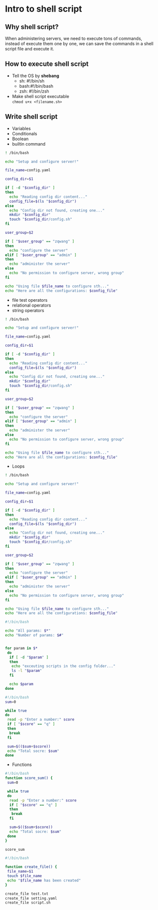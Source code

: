 # Intro to shell script

## Why shell script?
When administering servers, we need to execute tons of commands, instead of execute them one by one, we can save the commands in a shell script file and execute it.

## How to execute shell script
* Tell the OS by __shebang__
   * sh: #!/bin/sh
   * bash:#!/bin/bash
   * zsh: #!/bin/zsh
* Make shell script executable<br/>
`chmod u+x <filename.sh>`

## Write shell script
* Variables
* Conditionals
* Boolean
* builtin command
```bash
! /bin/bash

echo "Setup and configure server!"

file_name=config.yaml

config_dir=$1

if [ -d "$config_dir" ]
then
  echo "Reading config dir content..."
  config_file=$(ls "$config_dir")
else
  echo "Config dir not found, creating one..."
  mkdir "$config_dir"
  touch "$config_dir/config.sh"
fi

user_group=$2

if [ "$user_group" == "zqwang" ]
then
  echo "configure the server"
elif [ "$user_group" == "admin" ]
then
  echo "administer the server"
else
  echo "No permission to configure server, wrong group"
fi

echo "Using file $file_name to configure sth..."
echo "Here are all the configurations: $config_file"
```

* file test operators
* relational operators
* string operators
```bash
! /bin/bash

echo "Setup and configure server!"

file_name=config.yaml

config_dir=$1

if [ -d "$config_dir" ]
then
  echo "Reading config dir content..."
  config_file=$(ls "$config_dir")
else
  echo "Config dir not found, creating one..."
  mkdir "$config_dir"
  touch "$config_dir/config.sh"
fi

user_group=$2

if [ "$user_group" == "zqwang" ]
then
  echo "configure the server"
elif [ "$user_group" == "admin" ]
then
  echo "administer the server"
else
  echo "No permission to configure server, wrong group"
fi

echo "Using file $file_name to configure sth..."
echo "Here are all the configurations: $config_file"
```
* Loops
```bash
! /bin/bash

echo "Setup and configure server!"

file_name=config.yaml

config_dir=$1

if [ -d "$config_dir" ]
then
  echo "Reading config dir content..."
  config_file=$(ls "$config_dir")
else
  echo "Config dir not found, creating one..."
  mkdir "$config_dir"
  touch "$config_dir/config.sh"
fi

user_group=$2

if [ "$user_group" == "zqwang" ]
then
  echo "configure the server"
elif [ "$user_group" == "admin" ]
then
  echo "administer the server"
else
  echo "No permission to configure server, wrong group"
fi

echo "Using file $file_name to configure sth..."
echo "Here are all the configurations: $config_file"
```
```bash
#!/bin/bash

echo "All params: $*"
echo "Number of params: $#"


for param in $*
 do
  if [ -d "$param" ]
  then
   echo "exceuting scripts in the config folder..."
   ls -l "$param"
  fi

  echo $param
done
```
```bash
#!/bin/bash
sum=0

while true
do
 read -p "Enter a number:" score
 if [ "$score" == "q" ]
 then
  break
 fi

 sum=$(($sum+$score))
 echo "Total socre: $sum"
done
```
* Functions
```bash
#!/bin/bash
function score_sum() {
 sum=0

 while true
 do
  read -p "Enter a number:" score
  if [ "$score" == "q" ]
  then
   break
  fi

  sum=$(($sum+$score))
  echo "Total socre: $sum"
 done
}

score_sum
```
```bash
#!/bin/bash

function create_file() {
 file_name=$1
 touch $file_name
 echo "$file_name has been created"
}

create_file test.txt
create_file setting.yaml
create_file script.sh
```

